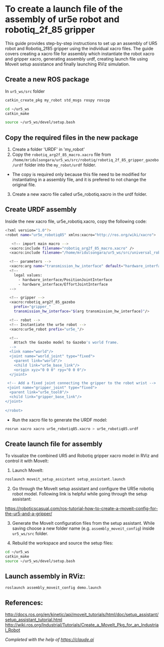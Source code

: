 # To create a launch file of the assembly of ur5e robot and robotiq_2f_85 gripper

This guide provides step-by-step instructions to set up an assembly of UR5 robot and Robotiq_2f85 gripper using the individual xacro files. The guide covers creating a xacro file for assembly which instantiate the robot xacro and gripper xacro, generating assembly urdf, creating launch file using Moveit setup assistance and finally launching RViz simulation.


## Create a new ROS package
In `ur5_ws/src` folder

```bash
catkin_create_pkg my_robot std_msgs rospy roscpp
```

```bash
cd ~/ur5_ws
catkin_make
```


```bash
source ~/ur5_ws/devel/setup.bash
```

## Copy the required files in the new package
1. Create a folder 'URDF' in 'my_robot'
2. Copy the `robotiq_arg2f_85_macro.xacro` file from `/home/mridulsongara/ur5_ws/src/robotiq/robotiq_2f_85_gripper_gazebo/urdf` folder into the `my_robot/urdf` folder.
 - The copy is required only because this file need to be modified for instantiating in a assembly file, and it is prefered to not change the original file.
3. Create a new xacro file called ur5e_robotiq.xacro in the urdf folder.

## Create URDF assembly
Inside the new xacro file, ur5e_robotiq.xacro, copy the following code:
```bash
<?xml version="1.0"?>
<robot name="ur5e_robotiq85" xmlns:xacro="http://ros.org/wiki/xacro">

   <!-- import main macro -->
  <xacro:include filename="robotiq_arg2f_85_macro.xacro" />
  <xacro:include filename="/home/mridulsongara/ur5_ws/src/universal_robot/ur_description/urdf/inc/ur5e_macro.xacro" />

  <!-- parameters -->
  <xacro:arg name="transmission_hw_interface" default="hardware_interface/EffortJointInterface"/>
  <!--
    legal values:
      - hardware_interface/PositionJointInterface
      - hardware_interface/EffortJointInterface
  -->

  <!-- gripper -->
  <xacro:robotiq_arg2f_85_gazebo 
    prefix="gripper_"
    transmission_hw_interface="$(arg transmission_hw_interface)"/>

  <!-- robot -->
  <!-- Instantiate the ur5e robot -->
  <xacro:ur5e_robot prefix="ur5e_"/> 

  <!--
    Attach the Gazebo model to Gazebo's world frame.
  -->
  <link name="world"/>
  <joint name="world_joint" type="fixed">
    <parent link="world"/>
    <child link="ur5e_base_link"/>
    <origin xyz="0 0 0" rpy="0 0 0"/>
  </joint>

 <!-- Add a fixed joint connecting the gripper to the robot wrist -->
 <joint name="gripper_joint" type="fixed">
  <parent link="ur5e_tool0"/>
  <child link="gripper_base_link"/>
</joint>
 
</robot>
```
<!--
1. Include the UR5e and Robotiq macro xacro files:
```bash
<robot name="ur5e_robotiq" xmlns:xacro="http://www.ros.org/wiki/xacro">

  <xacro:include filename="ur5e_macro.xacro"/>

  <xacro:include filename="robotiq_arg2f_85_macro.xacro"/>

</robot>
```
2. Instantiate the UR5e robot macro with appropriate prefix:
```bash
<xacro:ur5e_robot prefix="ur5e_"/>
```
3. Instantiate the Robotiq gripper macro with appropriate prefix:
```bash
<xacro:robotiq_arg2f_85 prefix="gripper_"/>
```
4. Add a fixed joint connecting the gripper to the robot's wrist:
```bash
<joint name="gripper_joint" type="fixed">
  <parent link="ur5e_tool0"/>
  <child link="gripper_base_link"/>
</joint>
```
-->
- Run the xacro file to generate the URDF model:
```bash
rosrun xacro xacro ur5e_robotiq85.xacro > ur5e_robotiq85.urdf
```

## Create launch file for assembly
To visualize the combined UR5 and Robotiq gripper xacro model in RViz and control it with MoveIt:
<!--1. Launch RViz and set the 'Global Options' > 'Fixed Frame' to 'base'.
-->
<!--3. In the 'Displays' panel, set the 'RobotModel' display and choose the generated URDF file as the robot description.
-->
1. Launch MoveIt:

```bash
roslaunch moveit_setup_assistant setup_assistant.launch
```

2. Go through the MoveIt setup assistant and configure the UR5e robotiq robot model.
Following link is helpful while going through the setup assistant:

https://roboticscasual.com/ros-tutorial-how-to-create-a-moveit-config-for-the-ur5-and-a-gripper/


3. Generate the MoveIt configuration files from the setup assistant. While saving choose a new folder name (e.g. `assembly_moveit_config`) inside `ur5_ws/src` folder.

4. Rebuild the workspace and source the setup files:
```bash
cd ~/ur5_ws
catkin_make
source ~/ur5_ws/devel/setup.bash
```

## Launch assembly in RViz:

```bash
roslaunch assembly_moveit_config demo.launch
```




## References:
http://docs.ros.org/en/kinetic/api/moveit_tutorials/html/doc/setup_assistant/setup_assistant_tutorial.html
http://wiki.ros.org/Industrial/Tutorials/Create_a_MoveIt_Pkg_for_an_Industrial_Robot

*Completed with the help of https://claude.ai*
